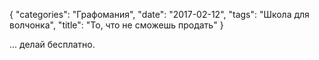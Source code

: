 {
   "categories": "Графомания",
   "date": "2017-02-12",
   "tags": "Школа для волчонка",
   "title": "То, что не сможешь продать"
}

... делай бесплатно.
